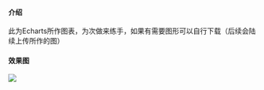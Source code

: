 

#### 介绍
此为Echarts所作图表，为次做来练手，如果有需要图形可以自行下载（后续会陆续上传所作的图）

#### 效果图
![](https://gitee.com/xie392/echarts/raw/master/image/1.png)



